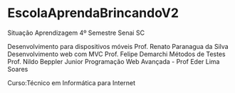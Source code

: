 # EscolaAprendaBrincandoV2
Situação Aprendizagem 4º Semestre Senai SC

Desenvolvimento para dispositivos móveis Prof. Renato Paranagua da Silva
Desenvolvimento web com MVC Prof. Felipe Demarchi
Métodos de Testes Prof. Nildo Beppler Junior
Programação Web Avançada - Prof Eder Lima Soares

Curso:Técnico em Informática para Internet
